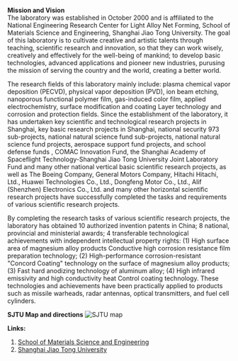**Mission and Vision**  
The laboratory was established in October 2000 and is affiliated to the National Engineering Research Center for Light Alloy Net Forming, School of Materials Science and Engineering, Shanghai Jiao Tong University. The goal of this laboratory is to cultivate creative and artistic talents through teaching, scientific research and innovation, so that they can work wisely, creatively and effectively for the well-being of mankind; to develop basic technologies, advanced applications and pioneer new industries, purusing the mission of serving the country and the world, creating a better world.

The research fields of this laboratory mainly include: plasma chemical vapor deposition (PECVD), physical vapor deposition (PVD), ion beam etching, nanoporous functional polymer film, gas-induced color film, applied electrochemistry, surface modification and coating Layer technology and corrosion and protection fields. Since the establishment of the laboratory, it has undertaken key scientific and technological research projects in Shanghai, key basic research projects in Shanghai, national security 973 sub-projects, national natural science fund sub-projects, national natural science fund projects, aerospace support fund projects, and school defense funds , COMAC Innovation Fund, the Shanghai Academy of Spaceflight Technology-Shanghai Jiao Tong University Joint Laboratory Fund and many other national vertical basic scientific research projects, as well as The Boeing Company, General Motors Company, Hitachi Hitachi, Ltd., Huawei Technologies Co., Ltd., Dongfeng Motor Co., Ltd., Alif (Shenzhen) Electronics Co., Ltd. and many other horizontal scientific research projects have successfully completed the tasks and requirements of various scientific research projects.

By completing the research tasks of various scientific research projects, the laboratory has obtained 10 authorized invention patents in China; 8 national, provincial and ministerial awards; 4 transferable technological achievements with independent intellectual property rights: (1) High surface area of magnesium alloy products Conductive high corrosion resistance film preparation technology; (2) High-performance corrosion-resistant "Concord Coating" technology on the surface of magnesium alloy products; (3) Fast hard anodizing technology of aluminum alloy; (4) High infrared emissivity and high conductivity heat Control coating technology. These technologies and achievements have been practically applied to products such as missile warheads, radar antennas, optical transmitters, and fuel cell cylinders.

**SJTU Map and directions**
![SJTU map](../assets/images/SJTUmap.jpg)
 
**Links:**
1. [School of Materials Science and Engineering](https://smse.sjtu.edu.cn/)
2. [Shanghai Jiao Tong University](https://www.sjtu.edu.cn/)
<!---3. [Cornell University](https://www.cornell.edu/about)--->

